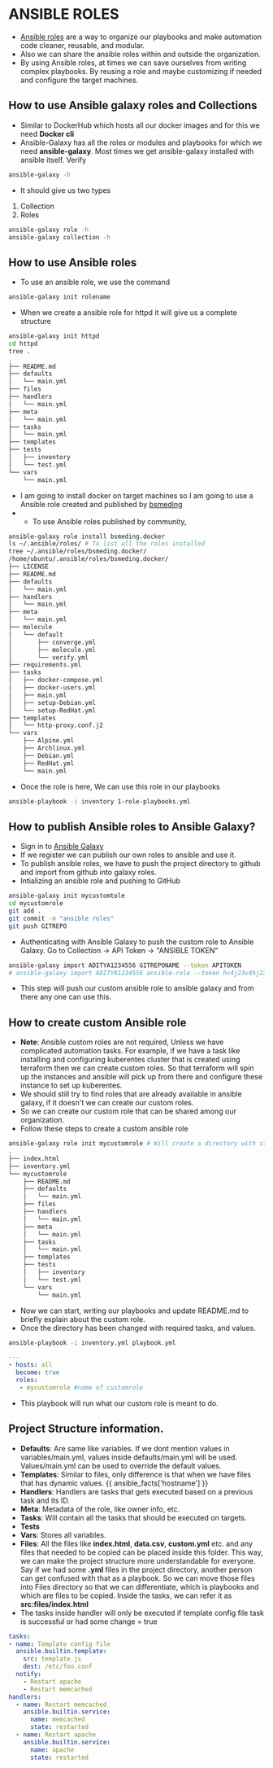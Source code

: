# ANSIBLE ROLES
- <a href="https://galaxy.ansible.com/ui/standalone/roles/">Ansible roles</a> are a way to organize our playbooks and make automation code cleaner, reusable, and modular.
- Also we can share the ansible roles within and outside the organization.
- By using Ansible roles, at times we can save ourselves from writing complex playbooks. By reusing a role and maybe customizing if needed and configure the target machines. 

## How to use Ansible galaxy roles and Collections
- Similar to DockerHub which hosts all our docker images and for this we need **Docker cli**
- Ansible-Galaxy has all the roles or modules and playbooks for which we need **ansible-galaxy**. Most times we get ansible-galaxy installed with ansible itself. Verify
```bash
ansible-galaxy -h
```
- It should give us two types
1. Collection
2. Roles
```bash
ansible-galaxy role -h
ansible-galaxy collection -h
```

## How to use Ansible roles
- To use an ansible role, we use the command
```bash
ansible-galaxy init rolename
```
- When we create a ansible role for httpd it will give us a complete structure 
```bash
ansible-galaxy init httpd
cd httpd
tree .
.
├── README.md
├── defaults
│   └── main.yml
├── files
├── handlers
│   └── main.yml
├── meta
│   └── main.yml
├── tasks
│   └── main.yml
├── templates
├── tests
│   ├── inventory
│   └── test.yml
└── vars
    └── main.yml
```
- I am going to install docker on target machines so I am going to use a Ansible role created and published by <a href="https://galaxy.ansible.com/ui/standalone/roles/bsmeding/docker/">bsmeding</a>
- - To use Ansible roles published by community,
```bash
ansible-galaxy role install bsmeding.docker
ls ~/.ansible/roles/ # To list all the roles installed
tree ~/.ansible/roles/bsmeding.docker/
/home/ubuntu/.ansible/roles/bsmeding.docker/
├── LICENSE
├── README.md
├── defaults
│   └── main.yml
├── handlers
│   └── main.yml
├── meta
│   └── main.yml
├── molecule
│   └── default
│       ├── converge.yml
│       ├── molecule.yml
│       └── verify.yml
├── requirements.yml
├── tasks
│   ├── docker-compose.yml
│   ├── docker-users.yml
│   ├── main.yml
│   ├── setup-Debian.yml
│   └── setup-RedHat.yml
├── templates
│   └── http-proxy.conf.j2
└── vars
    ├── Alpine.yml
    ├── Archlinux.yml
    ├── Debian.yml
    ├── RedHat.yml
    └── main.yml
```
- Once the role is here, We can use this role in our playbooks
```bash
ansible-playbook -i inventory 1-role-playbooks.yml
```

## How to publish Ansible roles to Ansible Galaxy?
- Sign in to <a href="https://galaxy.ansible.com/ui/">Ansible Galaxy</a>
- If we register we can publish our own roles to ansible and use it.
- To publish ansible roles, we have to push the project directory to github and import from github into galaxy roles.
- Intializing an ansible role and pushing to GitHub
```bash
ansible-galaxy init mycustomtole
cd mycustomrole
git add .
git commit -m "ansible roles"
git push GITREPO
```
- Authenticating with Ansible Galaxy to push the custom role to Ansible Galaxy. Go to Collection -> API Token -> "ANSIBLE TOKEN"
```bash
ansible-galaxy import ADITYA1234556 GITREPONAME --token APITOKEN
# ansible-galaxy import ADITYA1234556 ansible-role --token hv4j23v4hj234vbhj1hj3
```
- This step will push our custom ansible role to ansible galaxy and from there any one can use this.

## How to create custom Ansible role
- **Note**: Ansible custom roles are not required, Unless we have complicated automation tasks. For example, if we have a task like installing and configuring kuberentes cluster that is created using terraform then we can create custom roles. So that terraform will spin up the instances and ansible will pick up from there and configure these instance to set up kuberentes. 
- We should still try to find roles that are already available in ansible galaxy, if it doesn't we can create our custom roles.
- So we can create our custom role that can be shared among our organization.
- Follow these steps to create a custom ansible role
```bash
ansible-galaxy role init mycustomrole # Will create a directory with starting structure for roles
.
├── index.html
├── inventory.yml
└── mycustomrole
    ├── README.md
    ├── defaults
    │   └── main.yml
    ├── files
    ├── handlers
    │   └── main.yml
    ├── meta
    │   └── main.yml
    ├── tasks
    │   └── main.yml
    ├── templates
    ├── tests
    │   ├── inventory
    │   └── test.yml
    └── vars
        └── main.yml
```
- Now we can start, writing our playbooks and update README.md to briefly explain about the custom role.
- Once the directory has been changed with required tasks, and values.
```bash
ansible-playbook -i inventory.yml playbook.yml
```
```yaml
---
- hosts: all
  become: true
  roles:
   - mycustomrole #name of customrole
```
- This playbook will run what our custom role is meant to do. 

## Project Structure information.
- **Defaults**: Are same like variables. If we dont mention values in variables/main.yml, values inside defaults/main.yml will be used. Values/main.yml can be used to override the default values.
- **Templates**: Similar to files, only difference is that when we have files that has dynamic values.  {{ ansible_facts['hostname'] }}
- **Handlers**: Handlers are tasks that gets executed based on a previous task and its ID.
- **Meta**: Metadata of the role, like owner info, etc.
- **Tasks**: Will contain all the tasks that should be executed on targets.
- **Tests**
- **Vars**: Stores all variables.
- **Files**: All the files like **index.html**, **data.csv**, **custom.yml** etc. and any files that needed to be copied can be placed inside this folder. This way, we can make the project structure more understandable for everyone. Say if we had some **.yml** files in the project directory, another person can get confused with that as a playbook. So we can move those files into Files directory so that we can differentiate, which is playbooks and which are files to be copied. Inside the tasks, we can refer it as **src:files/index.html**
- The tasks inside handler will only be executed if template config file task is successful or had some change = true
```yaml
tasks:
- name: Template config file
  ansible.builtin.template:
    src: template.js
    dest: /etc/foo.conf
  notify:
    - Restart apache 
    - Restart memcached
handlers:
  - name: Restart memcached
    ansible.builtin.service:
      name: memcached
      state: restarted
  - name: Restart apache 
    ansible.builtin.service:
      name: apache
      state: restarted
```
